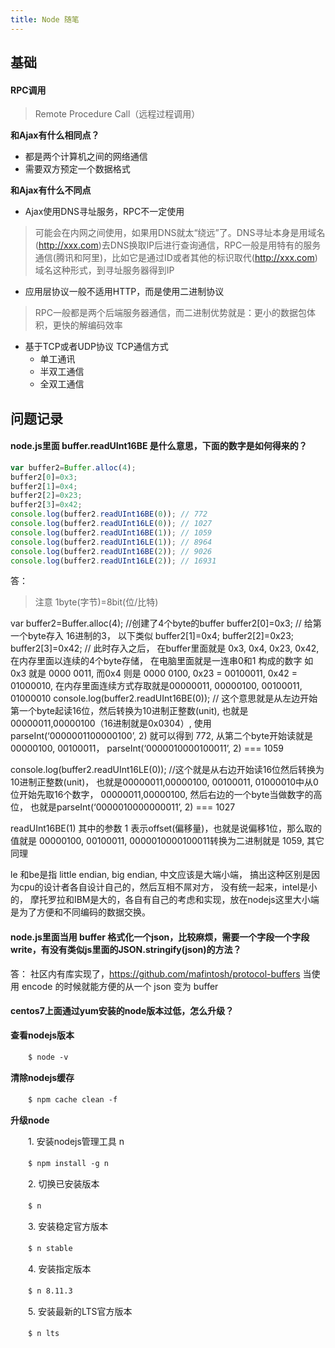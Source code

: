 ```yaml
---
title: Node 随笔
---
```


## 基础

#### RPC调用
> Remote Procedure Call（远程过程调用）

**和Ajax有什么相同点？**
* 都是两个计算机之间的网络通信
* 需要双方预定一个数据格式

**和Ajax有什么不同点**
* Ajax使用DNS寻址服务，RPC不一定使用
> 可能会在内网之间使用，如果用DNS就太“绕远”了。DNS寻址本身是用域名(http://xxx.com)去DNS换取IP后进行查询通信，RPC一般是用特有的服务通信(腾讯和阿里)，比如它是通过ID或者其他的标识取代(http://xxx.com)域名这种形式，到寻址服务器得到IP
* 应用层协议一般不适用HTTP，而是使用二进制协议
> RPC一般都是两个后端服务器通信，而二进制优势就是：更小的数据包体积，更快的解编码效率
* 基于TCP或者UDP协议
  TCP通信方式
    * 单工通讯
    * 半双工通信
    * 全双工通信

## 问题记录

#### node.js里面 buffer.readUInt16BE 是什么意思，下面的数字是如何得来的？
```javascript
var buffer2=Buffer.alloc(4);
buffer2[0]=0x3;
buffer2[1]=0x4;
buffer2[2]=0x23;
buffer2[3]=0x42;
console.log(buffer2.readUInt16BE(0)); // 772
console.log(buffer2.readUInt16LE(0)); // 1027
console.log(buffer2.readUInt16BE(1)); // 1059
console.log(buffer2.readUInt16LE(1)); // 8964
console.log(buffer2.readUInt16BE(2)); // 9026
console.log(buffer2.readUInt16LE(2)); // 16931
```

答：

> 注意 1byte(字节)=8bit(位/比特)

var buffer2=Buffer.alloc(4); //创建了4个byte的buffer
buffer2[0]=0x3; // 给第一个byte存入 16进制的3， 以下类似
buffer2[1]=0x4;
buffer2[2]=0x23;
buffer2[3]=0x42; // 此时存入之后， 在buffer里面就是 0x3, 0x4, 0x23, 0x42, 在内存里面以连续的4个byte存储， 在电脑里面就是一连串0和1 构成的数字 如0x3 就是 0000 0011, 而0x4 则是 0000 0100, 0x23 = 00100011, 0x42 = 01000010, 在内存里面连续方式存取就是00000011, 00000100, 00100011, 01000010
console.log(buffer2.readUInt16BE(0));  // 这个意思就是从左边开始第一个byte起读16位，然后转换为10进制正整数(unit), 也就是00000011,00000100（16进制就是0x0304）,
使用parseInt(‘0000001100000100’, 2) 就可以得到 772,  从第二个byte开始读就是00000100, 00100011， parseInt(‘0000010000100011’, 2) === 1059

console.log(buffer2.readUInt16LE(0)); //这个就是从右边开始读16位然后转换为10进制正整数(unit)， 也就是00000011,00000100, 00100011, 01000010中从0位开始先取16个数字， 00000011,00000100, 然后右边的一个byte当做数字的高位， 也就是parseInt(‘0000010000000011’, 2) === 1027

readUInt16BE(1) 其中的参数 1 表示offset(偏移量)，也就是说偏移1位，那么取的值就是 00000100, 00100011, 0000010000100011转换为二进制就是 1059, 其它同理

le 和be是指 little endian, big endian, 中文应该是大端小端， 搞出这种区别是因为cpu的设计者各自设计自己的，然后互相不屌对方， 没有统一起来，intel是小的， 摩托罗拉和IBM是大的，各自有自己的考虑和实现，放在nodejs这里大小端是为了方便和不同编码的数据交换。


#### node.js里面当用 buffer 格式化一个json，比较麻烦，需要一个字段一个字段write，有没有类似js里面的JSON.stringify(json)的方法？

答：
社区内有库实现了，https://github.com/mafintosh/protocol-buffers
当使用 encode 的时候就能方便的从一个 json 变为 buffer


#### centos7上面通过yum安装的node版本过低，怎么升级？
<!-- 1.  -->
**查看nodejs版本**

　　`$ node -v`

**清除nodejs缓存**

　　`$ npm cache clean -f`

**升级node**

　　1. 安装nodejs管理工具 n

　　`$ npm install -g n`

　　2. 切换已安装版本

　　`$ n`

　　3. 安装稳定官方版本

　　`$ n stable`

　　4. 安装指定版本

　　`$ n 8.11.3`

　　5. 安装最新的LTS官方版本

　　`$ n lts`
